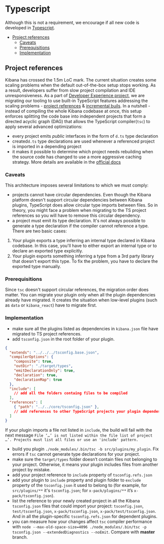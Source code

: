# Typescript
Although this is not a requirement, we encourage if all new code is developed in [Typescript](https://www.typescriptlang.org/).

- [Project references](#project-references)
  - [Caveats](#caveats)
  - [Prerequisitions](#prerequisitions)
  - [Implementation](#implementation)

## Project references
Kibana has crossed the 1.5m LoC mark. The current situation creates some scaling problems when the default out-of-the-box setup stops working. As a result, developers suffer from slow project compilation and IDE unresponsiveness. As a part of [Developer Experience project](https://github.com/elastic/kibana/projects/63), we are migrating our tooling to use built-in TypeScript features addressing the scaling problems - [project references](https://www.typescriptlang.org/docs/handbook/project-references.html) & [incremental buils](https://www.typescriptlang.org/docs/handbook/release-notes/typescript-3-4.html#faster-subsequent-builds-with-the---incremental-flag). In a nutshell - instead of compiling the whole Kibana codebase at once, this setup enforces splitting the code base into independent projects that form a directed acyclic graph (DAG) that allows the TypeScript compiler(`tsc`) to apply several advanced optimizations:
- every project emits *public* interfaces in the form of `d.ts` type declaration
- created`d.ts` type declarations are used whenever a referenced project is imported in a depending project
- it makes it possible to determine which project needs rebuilding when the source code has changed to use a more aggressive caching strategy.
More details are available in the [official docs](https://www.typescriptlang.org/docs/handbook/project-references.html)

### Caveats
This architecture imposes several limitations to which we must comply:
- projects cannot have circular dependencies. Even though the Kibana platform doesn't support circular dependencies between Kibana plugins, TypeScript does allow circular type imports between files. So in theory, you might face a problem when migrating to the TS project references so you will have to remove this circular dependency.
- a project must emit its type declaration. It's not always possible to generate a type declaration if the compiler cannot reference a type. There are two basic cases:
1. Your plugin exports a type inferring an internal type declared in Kibana codebase. In this case, you'll have to either export an internal type or to declare an exported type explicitly.
2. Your plugin exports something inferring a type from a 3rd party library that doesn't export this type. To fix the problem, you have to declare the exported type manually.

### Prerequisitions
Since `tsc` doesn't support circular references, the migration order does matter. You can migrate your plugin only when all the plugin dependencies already have migrated. It creates the situation when low-level plugins (such as `data` or `kibana_react`) have to migrate first.

### Implementation
- make sure all the plugins listed as dependencies in `kibana.json` file have migrated to TS project references.
- add `tsconfig.json` in the root folder of your plugin.
```json
{
  "extends": "../../../tsconfig.base.json",
  "compilerOptions": {
    "composite": true,
    "outDir": "./target/types",
    "emitDeclarationOnly": true,
    "declaration": true,
    "declarationMap": true
  },
  "include": [
    // add all the folders containg files to be compiled
  ],
  "references": [
    { "path": "../../core/tsconfig.json" },
    // add references to other TypeScript projects your plugin dependes on
  ]
}
```
If your plugin imports a file not listed in `include`, the build will fail with the next message `File ‘…’ is not listed within the file list of project …’. Projects must list all files or use an 'include' pattern.`
- build you plugin `./node_modules/.bin/tsc -b src/plugins/my_plugin`. Fix errors if `tsc` cannot generate type declarations for your project.
- make sure the `target/types` folder doesn’t contain files not belonging to your project. Otherwise, it means your plugin includes files from another project by mistake.
- add your project reference to `include` property of `tsconfig.refs.json`
- add your plugin to `include` property and plugin folder to `exclude` property of the `tsconfig.json` it used to belong to (for example, for `src/plugins/**` it's `tsconfig.json`; for `x-pack/plugins/**` it’s `x-pack/tsconfig.json`).
- list the reference to your newly created project in all the Kibana `tsconfig.json` files that could import your project: `tsconfig.json`, `test/tsconfig.json`, `x-pack/tsconfig.json`, `x-pack/test/tsconfig.json`. And in all the plugin-specific `tsconfig.refs.json` for dependent plugins.
 - you can measure how your changes affect `tsc` compiler performance with `node --max-old-space-size=4096 ./node_modules/.bin/tsc -p tsconfig.json --extendedDiagnostics --noEmit`. Compare with **master** branch.
